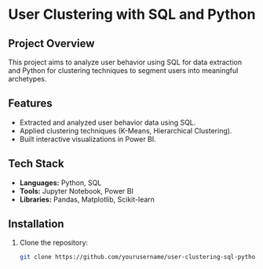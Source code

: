 
# User Clustering with SQL and Python

## Project Overview
This project aims to analyze user behavior using SQL for data extraction and Python for clustering techniques to segment users into meaningful archetypes.

## Features
- Extracted and analyzed user behavior data using SQL.
- Applied clustering techniques (K-Means, Hierarchical Clustering).
- Built interactive visualizations in Power BI.

## Tech Stack
- **Languages:** Python, SQL
- **Tools:** Jupyter Notebook, Power BI
- **Libraries:** Pandas, Matplotlib, Scikit-learn

## Installation
1. Clone the repository:
   ```bash
   git clone https://github.com/yourusername/user-clustering-sql-python.git
